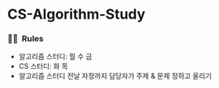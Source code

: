 # CS-Algorithm-Study

### 🧑‍🌾&nbsp;&nbsp;Rules
- 알고리즘 스터디: 월 수 금
- CS 스터디: 화 목
- 알고리즘 스터디 전날 자정까지 담당자가 주제 & 문제 정하고 올리기
